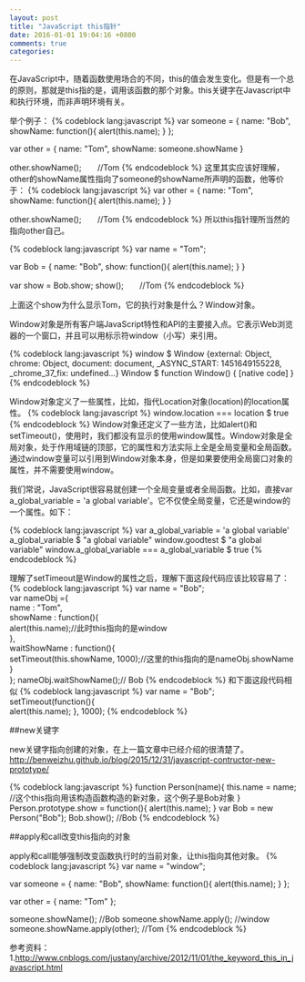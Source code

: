 ```yaml
---
layout: post
title: "JavaScript this指针"
date: 2016-01-01 19:04:16 +0800
comments: true
categories:
---
```

在JavaScript中，随着函数使用场合的不同，this的值会发生变化。但是有一个总的原则，那就是this指的是，调用该函数的那个对象。this关键字在Javascript中和执行环境，而非声明环境有关。

举个例子：
{% codeblock lang:javascript %}
var someone = {
    name: "Bob",
    showName: function(){
        alert(this.name);
    }
};

var other = {
    name: "Tom",
    showName: someone.showName
}

other.showName();　　//Tom
{% endcodeblock %}
这里其实应该好理解，other的showName属性指向了someone的showName所声明的函数，他等价于：
{% codeblock lang:javascript %}
var other = {
    name: "Tom",
    showName: function(){
        alert(this.name);
    }
}

other.showName();　　//Tom
{% endcodeblock %}
所以this指针理所当然的指向other自己。

{% codeblock lang:javascript %}
var name = "Tom";

var Bob = {
    name: "Bob",
    show: function(){
        alert(this.name);
    }
}

var show = Bob.show;
show();　　//Tom
{% endcodeblock %}

上面这个show为什么显示Tom，它的执行对象是什么？Window对象。

Window对象是所有客户端JavaScript特性和API的主要接入点。它表示Web浏览器的一个窗口，并且可以用标示符window（小写）来引用。

{% codeblock lang:javascript %}
window
$ Window {external: Object, chrome: Object, document: document, \_ASYNC_START: 1451649155228, \_chrome_37_fix: undefined…}
Window
$ function Window() { [native code] }
{% endcodeblock %}

Window对象定义了一些属性，比如，指代Location对象(location)的location属性。
{% codeblock lang:javascript %}
window.location === location
$ true
{% endcodeblock %}
Window对象还定义了一些方法，比如alert()和setTimeout()，使用时，我们都没有显示的使用window属性。Window对象是全局对象，处于作用域链的顶部，它的属性和方法实际上全是全局变量和全局函数。
通过window变量可以引用到Window对象本身，但是如果要使用全局窗口对象的属性，并不需要使用window。

我们常说，JavaScript很容易就创建一个全局变量或者全局函数。比如，直接var a_global_variable = 'a global variable'。它不仅使全局变量，它还是window的一个属性。如下：

{% codeblock lang:javascript %}
var a_global_variable = 'a global variable'
a_global_variable
$ "a global variable"
window.goodtest
$ "a global variable"
window.a_global_variable === a_global_variable
$ true
{% endcodeblock %}

理解了setTimeout是Window的属性之后，理解下面这段代码应该比较容易了：
{% codeblock lang:javascript %}
var name = "Bob";  
var nameObj ={  
    name : "Tom",  
    showName : function(){  
        alert(this.name);//此时this指向的是window  
    },  
    waitShowName : function(){  
        setTimeout(this.showName, 1000);//这里的this指向的是nameObj.showName
    }  
};
nameObj.waitShowName();// Bob
{% endcodeblock %}
和下面这段代码相似
{% codeblock lang:javascript %}
var name = "Bob";  
setTimeout(function(){  
    alert(this.name);
}, 1000);
{% endcodeblock %}

##new关键字

new关键字指向创建的对象，在上一篇文章中已经介绍的很清楚了。 http://benweizhu.github.io/blog/2015/12/31/javascript-contructor-new-prototype/

{% codeblock lang:javascript %}
function Person(name){
    this.name = name; //这个this指向用该构造函数构造的新对象，这个例子是Bob对象
}
Person.prototype.show = function(){
    alert(this.name);
}
var Bob = new Person("Bob");
Bob.show();        //Bob
{% endcodeblock %}

##apply和call改变this指向的对象

apply和call能够强制改变函数执行时的当前对象，让this指向其他对象。
{% codeblock lang:javascript %}
var name = "window";

var someone = {
    name: "Bob",
    showName: function(){
        alert(this.name);
    }
};

var other = {
    name: "Tom"
};    

someone.showName();   //Bob
someone.showName.apply();    //window
someone.showName.apply(other);    //Tom
{% endcodeblock %}

参考资料：    
1.http://www.cnblogs.com/justany/archive/2012/11/01/the_keyword_this_in_javascript.html
